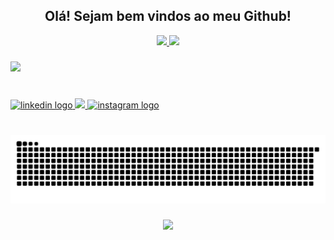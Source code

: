 <h2 align="center">Olá! Sejam bem vindos ao meu Github!</h2>

<div align="center" display="block">
  <a href="https://github.com/w7b">
    <img height=180em src="https://github-readme-stats.vercel.app/api?username=w7b&show_icons=true&theme=graywhite"/>
  </a>
  <a href="https://github.com/w7b/">
    <img height=180em src="https://github-readme-stats.vercel.app/api/top-langs?username=w7b&layout=compact&langs_count=8&card_width=250&show_icons=true&theme=graywhite"/>
  </a>
</div>

###

<div align="left">
  <img src="https://skillicons.dev/icons?i=java,py,mysql,linux,gradle,github,spring,mongodb,postgres,postman,git,sqlite,docker" />
</div>

###

<br clear="both">

<div align="left">
  <a href="https://www.linkedin.com/in/gabrielchedid" alt="Linkedln">
    <img src="https://img.shields.io/static/v1?message=LinkedIn&logo=linkedin&label=&color=0077B5&logoColor=white&labelColor=&style=for-the-badge" height="35" alt="linkedin logo"  />
  </a>
  
  <a href="https://x.com/smoothy_gabriel" alt="X">
    <img src="https://img.shields.io/badge/X (Twitter)-191919?style=for-the-badge" height="35">
  </a>
  
  <a href="https://www.instagram.com/gabriel.y.c/" alt="Instagram"  target="_blank">
    <img src="https://img.shields.io/static/v1?message=Instagram&logo=instagram&label=&color=E4405F&logoColor=white&labelColor=&style=for-the-badge" height="35" alt="instagram logo"  />
  </a>
</div>

###

<br clear="both">

<img src="https://raw.githubusercontent.com/w7b/w7b/output/snake.svg" alt="Snake animation" />

###

<div align="center">
  <img src="https://profile-counter.glitch.me/w7b/count.svg?"  />
</div>

###
